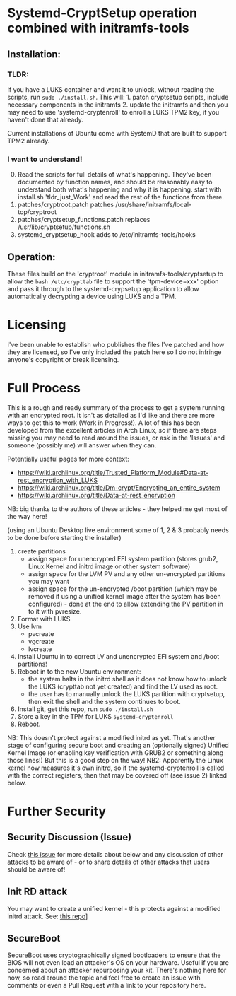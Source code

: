 
# Systemd-CryptSetup operation combined with initramfs-tools

## Installation:
### TLDR:
If you have a LUKS container and want it to unlock, without reading the scripts, run `sudo ./install.sh`.  This will:
    1. patch cryptsetup scripts, include necessary components in the initramfs
    2. update the initramfs
and then you may need to use 'systemd-cryptenroll' to enroll a LUKS TPM2 key, if you haven't done that already.

Current installations of Ubuntu come with SystemD that are built to support TPM2 already.

### I want to understand!
0. Read the scripts for full details of what's happening.  They've been documented by function names, and should be reasonably easy to understand both what's happening and why it is happening.
	start with install.sh 'tldr_just_Work' and read the rest of the functions from there.
1. patches/cryptroot.patch
	patches /usr/share/initramfs/local-top/cryptroot
2. patches/cryptsetup_functions.patch
	replaces /usr/lib/cryptsetup/functions.sh
3. systemd_cryptsetup_hook
	adds to /etc/initramfs-tools/hooks

## Operation:
These files build on the 'cryptroot' module in initramfs-tools/cryptsetup to allow the ```bash /etc/crypttab``` file to support the 'tpm-device=xxx' option and pass it through to the systemd-crypsetup application to allow automatically decrypting a device using LUKS and a TPM.

# Licensing #
I've been unable to establish who publishes the files I've patched and how they are licensed, so I've only included the patch here so I do not infringe anyone's copyright or break licensing.

# Full Process #
This is a rough and ready summary of the process to get a system running with an encrypted root.  It isn't as detailed as I'd like and there are more ways to get this to work (Work in Progress!).
A lot of this has been developed from the excellent articles in Arch Linux, so if there are steps missing you may need to read around the issues, or ask in the 'Issues' and someone (possibly me) will answer when they can.

Potentially useful pages for more context:
- https://wiki.archlinux.org/title/Trusted_Platform_Module#Data-at-rest_encryption_with_LUKS
- https://wiki.archlinux.org/title/Dm-crypt/Encrypting_an_entire_system
- https://wiki.archlinux.org/title/Data-at-rest_encryption

NB: big thanks to the authors of these articles - they helped me get most of the way here!


(using an Ubuntu Desktop live environment some of 1, 2 & 3 probably needs to be done before starting the installer)

1. create partitions 
   - assign space for unencrypted EFI system partition (stores grub2, Linux Kernel and initrd image or other system software)
   - assign space for the LVM PV and any other un-encrypted partitions you may want
   - assign space for the un-encrypted /boot partition (which may be removed if using a unified kernel image after the system has been configured) - done at the end to allow extending the PV partition in to it with pvresize.
2. Format with LUKS
3. Use lvm
   - pvcreate
   - vgcreate
   - lvcreate
4. Install Ubuntu in to correct LV and unencrypted EFI system and /boot partitions!
5. Reboot in to the new Ubuntu environment:
    - the system halts in the initrd shell as it does not know how to unlock the LUKS (crypttab not yet created) and find the LV used as root.
    - the user has to manually unlock the LUKS partition with cryptsetup, then exit the shell and the system continues to boot.
6. Install git, get this repo, run `sudo ./install.sh`
7. Store a key in the TPM for LUKS
   `systemd-cryptenroll`
8. Reboot.

NB:  This doesn't protect against a modified initrd as yet.  That's another stage of configuring secure boot and creating an (optionally signed) Unified Kernel Image (or enabling key verification with GRUB2 or something along those lines!)  But this is a good step on the way!
NB2:  Apparently the Linux kernel now measures it's own initrd, so if the systemd-cryptenroll is called with the correct registers, then that may be covered off (see issue 2) linked below.

# Further Security #

## Security Discussion (Issue) ##
Check [this issue](https://github.com/wmcelderry/systemd_with_tpm2/issues/2) for more details about below and any discussion of other attacks to be aware of - or to share details of other attacks that users should be aware of!

## Init RD attack ##
You may want to create a unified kernel - this protects against a modified initrd attack. See: [this repo](https://github.com/wmcelderry/unified_kernel_image)]

## SecureBoot ##
SecureBoot uses cryptographically signed bootloaders to ensure that the BIOS will not even load an attacker's OS on your hardware.  Useful if you are concerned about an attacker repurposing your kit.  There's nothing here for now, so read around the topic and feel free to create an issue with comments or even a Pull Request with a link to your repository here.
